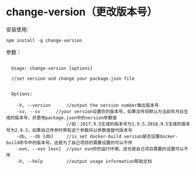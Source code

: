 # change-version（更改版本号）
安装使用:
<pre><code>npm install -g change-version</code></pre>
参数：
<pre><code>
  Usage: change-version [options]

  //set version and change your package.json file


  Options:

    -V, --version      //output the version number输出版本号
    -sv, --sv <sv>     //your version设置你的版本号，如果没传将默认为当前年月日生成的版本号，并更改package.json中的version参数值
                       //如：2017.9.5生成的版本号为1.9.5,2018.9.5生成的版本号为2.9.5，如果自己传参时带有这个参数将以参数值替代版本号
    -db, --db [db]     //is set docker-build version是否设置docker-build命令中的版本号，这是为了自己项目的需要设置的可以不传
    -evn, --evn [evn]  //your evn你的运行环境，这也是自己项目需要的设置可以不传
    -h, --help         //output usage information帮助文档
</code></pre>

